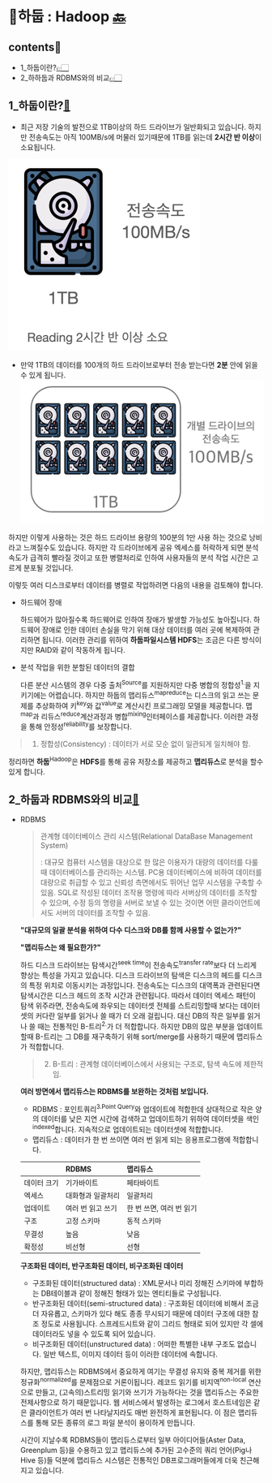 # 💽하둡 : Hadoop [🔙](../../)

## contents📝<a id="contents"></a>

* 1_하둡이란?[👉🏻](#1)
* 2_하하둡과 RDBMS와의 비교[👉🏻](#2)

## 1_하둡이란?[📝](#contents)<a id="1"></a>

* 최근 저장 기술의 발전으로 1TB이상의 하드 드라이브가 일반화되고 있습니다. 하지만 전송속도는 아직 100MB/s에 머물러 있기때문에 1TB를 읽는데 **2시간 반 이상**이 소요됩니다.

<img src="1_hadoop.assets/image-20230214121917492.png" alt="image-20230214121917492" style="zoom: 50%;" />

* 만약 1TB의 데이터를 100개의 하드 드라이브로부터 전송 받는다면 **2분** 안에 읽을 수 있게 됩니다.
  <img src="1_hadoop.assets/image-20230214135040464.png" alt="image-20230214135040464" style="zoom:50%;" />

하지만 이렇게 사용하는 것은 하드 드라이브 용량의 100분의 1만 사용 하는 것으로 낭비라고 느껴질수도 있습니다. 하지만 각 드라이브에게 공유 엑세스를 허락하게 되면 분석 속도가 급격히 빨라질 것이고 또한 병렬처리로 인하여 사용자들의 분석 작업 시간은 고르게 분포될 것입니다.

이렇듯 여러 디스크로부터 데이터를 병렬로 작업하려면 다음의 내용을 검토해야 합니다.

* 하드웨어 장애

  하드웨어가 많아질수록 하드웨어로 인하여 장애가 발생할 가능성도 높아집니다. 하드웨어 장애로 인한 데이터 손실을 막기 위해 대상 데이터를 여러 곳에 복제하여 관리하면 됩니다. 이러한 관리를 위하여 **하둡파일시스템 HDFS**는 조금은 다른 방식이지만 RAID와 같이 작동하게 됩니다.

* 분석 작업을 위한 분할된 데이터의 결합

  다른 분산 시스템의 경우 다중 출처<sup>Source</sup>를 지원하지만 다중 병합의 정합성<sup>1.</sup>을 지키기에는 어렵습니다. 하지만 하둡의 맵리듀스<sup>mapreduce</sup>는 디스크의 읽고 쓰는 문제를 추상화하여 키<sup>key</sup>와 값<sup>value</sup>로 계산시킨 프로그래밍 모델을 제공합니다. 맵<sup>map</sup>과 리듀스<sup>reduce</sup>계산과정과  병합<sup>mixing</sup>인터페이스를 제공합니다. 이러한 과정을 통해 안정성<sup>reliability</sup>를 보장합니다.

> 1) 정합성(Consistency) : 데이터가 서로 모순 없이 일관되게 일치해야 함.

정리하면 **하둡**<sup>Hadoop</sup>은 **HDFS**를 통해 공유 저장소를 제공하고 **맵리듀스**로 분석을 할수 있게 합니다.

## 2_하둡과 RDBMS와의 비교[📝](#contents)<a id="2"></a>

* RDBMS

  > 관계형 데이터베이스 관리 시스템(Relational DataBase Management System)
  >
  > : 대규모 컴퓨터 시스템을 대상으로 한 많은 이용자가 대량의 데이터를 다룰 때 데이터베이스를 관리하는 시스템. PC용 데이터베이스에 비하여 데이터를 대량으로 취급할 수 있고 신뢰성 측면에서도 뛰어난 업무 시스템을 구축할 수 있음. SQL로 작성된 데이터 조작용 명령에 따라 서버상의 데이터를 조작할 수 있으며, 수정 등의 명령을 서버로 보낼 수 있는 것이면 어떤 클라이언트에서도 서버의 데이터를 조작할 수 있음.

  **"대규모의 일괄 분석을 위하여 다수 디스크와 DB를 함께 사용할 수 없는가?"**

  **"맵리듀스는 왜 필요한가?"**

  하드 디스크 드라이브는 탐색시간<sup>seek time</sup>이 전송속도<sup>transfer rate</sup>보다 더 느리게 향상는 특성을 가지고 있습니다. 디스크 드라이브의 탐색은 디스크의 헤드를 디스크의 특정 위치로 이동시키는 과정입니다. 전송속도는 디스크의 대역폭과 관련된다면 탐색시간은 디스크 헤드의 조작 시간과 관련됩니다. 따라서 데이터 엑세스 패턴이 탐색 위주라면, 전송속도에 좌우되는 데이터셋 전체를 스트리밍할때 보다는 데이터셋의 커다란 일부를 읽거나 쓸 때가 더 오래 걸립니다. 대신 DB의 작은 일부를 읽거나 쓸 때는 전통적인 B-트리<sup>2.</sup>가 더 적합합니다. 하지만 DB의 많은 부분을 업데이트 할때 B-트리는 그 DB를 재구축하기 위해 sort/merge를 사용하기 때문에  맵리듀스가 적합합니다.

  > 2. B-트리 : 관계형 데이터베이스에서 사용되는 구조로, 탐색 속도에 제한적임.

  **여러 방면에서 맵리듀스는 RDBMS를 보완하는 것처럼 보입니다.**

  * RDBMS : 포인트쿼리<sup>3.Point Query</sup>와 업데이트에 적합한데 상대적으로 작은 양의 데이터를 낮은 지연 시간에 검색하고 업데이트하기 위하여 데이터셋을 색인<sup>indexed</sup>합니다. 지속적으로 업데이트되는 데이터셋에 적합합니다.
  * 맵리듀스 : 데이터가 한 번 쓰이면 여러 번 읽게 되는 응용프로그램에 적합합니다. 

  |             | RDBMS             | 맵리듀스                 |
  | ----------- | ----------------- | ------------------------ |
  | 데이터 크기 | 기가바이트        | 페타바이트               |
  | 엑세스      | 대화형과 일괄처리 | 일괄처리                 |
  | 업데이트    | 여러 번 읽고 쓰기 | 한 번 쓰면, 여러 번 읽기 |
  | 구조        | 고정 스키마       | 동적 스키마              |
  | 무결성      | 높음              | 낮음                     |
  | 확정성      | 비선형            | 선형                     |

  **구조화된 데이터, 반구조화된 데이터, 비구조화된 데이터**

  * 구조화된 데이터(structured data) : XML문서나 미리 정해진 스키마에 부합하는 DB테이블과 같이 정해진 형태가 있는 엔티티들로 구성됩니다.
  * 반구조화된 데이터(semi-structured data) : 구조화된 데이터에 비해서 조금 더 자유롭고, 스키마가 있다 해도 종종 무시되기 때문에 데이터 구조에 대한 참조 정도로 사용됩니다. 스프레드시트와 같이 그리드 형태로 되어 있지만 각 셀에 데이터라도 넣을 수 있도록 되어 있습니다.
  * 비구조화된 데이터(unstructured data) : 어떠한 특별한 내부 구조도 없습니다. 일반 텍스트, 이미지 데이터 등이 이러한 데이터에 속합니다.

   하지만, 맵리듀스는 RDBMS에서 중요하게 여기는 무결성 유지와 중복 제거를 위한 정규화<sup>normalized</sup>를 문제점으로 거론이됩니다. 레코드 읽기를 비지역<sup>non-local</sup> 연산으로 만들고, (고속의)스트리밍 읽기와 쓰기가 가능하다는 것을 맵리듀스는 주요한 전제사항으로 하기 때문입니다. 웹 서비스에서 발생하는 로그에서 호스트네임은 같은 클라이언트가 여러 번 나타날지라도 매번 완전하게 표현됩니다. 이 점은 맵리듀스를 통해 모든 종류의 로그 파일 분석이 용이하게 만듭니다.

  시간이 지날수록 RDBMS들이 맵리듀스로부터 일부 아이디어들(Aster Data, Greenplum 등)을 수용하고 있고 맵리듀스에 추가된 고수준의 쿼리 언어(Pig나 Hive 등)들 덕분에 맵리듀스 시스템은 전통적인 DB프로그래머들에게 더욱 친근해지고 있습니다.

  